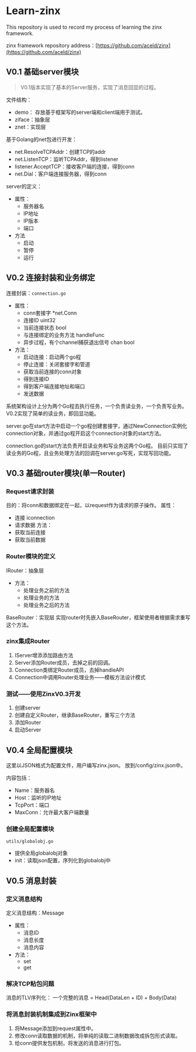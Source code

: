 # Learn-zinx

This repository is used to record my process of learning the zinx framework.

zinx framework repository address：[https://github.com/aceld/zinx](https://github.com/aceld/zinx)

## V0.1 基础server模块

> V0.1版本实现了基本的Server服务，实现了消息回显的过程。

文件结构：
- demo： 存放基于框架写的server端和client端用于测试。
- ziface：抽象层
- znet：实现层

基于Golang的net包进行开发：
- net.ResolveTCPAddr：创建TCP的addr
- net.ListenTCP：监听TCPAddr，得到listener
- listener.AcceptTCP：接收客户端的连接，得到conn
- net.Dial：客户端连接服务器，得到conn

server的定义：
- 属性：
  - 服务器名
  - IP地址
  - IP版本
  - 端口
- 方法
  - 启动
  - 暂停
  - 运行

## V0.2 连接封装和业务绑定

连接封装：`connection.go`
- 属性：
  - conn套接字 *net.Conn
  - 连接ID uint32
  - 当前连接状态 bool
  - 与连接绑定的业务方法 handleFunc
  - 异步过程，有个channel捕获退出信号 chan bool
- 方法：
  - 启动连接：启动两个go程
  - 停止连接：关闭套接字和管道
  - 获取当前连接的conn对象
  - 得到连接ID
  - 得到客户端连接地址和端口
  - 发送数据

系统架构设计上分为两个Go程去执行任务，一个负责读业务，一个负责写业务。
V0.2实现了简单的读业务，即回显功能。

server.go在start方法中启动一个go程创建套接字，通过NewConnection实例化connection对象，并通过go程开启这个connection对象的start方法。

connection.go的start方法负责开启读业务和写业务这两个Go程。
目前只实现了读业务的Go程，且业务处理方法的回调在server.go写死，实现写回功能。

## V0.3 基础router模块(单一Router)

### Request请求封装

目的：将conn和数据绑定在一起，以request作为请求的原子操作。
属性：
- 连接 iconnection
- 请求数据
方法：
- 获取当前连接
- 获取当前数据

### Router模块的定义

IRouter：抽象层
- 方法：
  - 处理业务之前的方法
  - 处理业务的方法
  - 处理业务之后的方法

BaseRouter：实现层
实现router时先嵌入BaseRouter，框架使用者根据需求重写这个方法。

### zinx集成Router

1. IServer增添添加路由方法
2. Server添加Router成员，去掉之前的回调。
3. Connection类绑定Router成员，去掉handleAPI
4. Connection中调用Router处理业务——模板方法设计模式

### 测试——使用ZinxV0.3开发

1. 创建server
2. 创建自定义Router，继承BaseRouter，重写三个方法
3. 添加Router
4. 启动Server

## V0.4 全局配置模块

这里以JSON格式为配置文件，用户编写zinx.json。
放到/config/zinx.json中。

内容包括：
- Name：服务器名
- Host：监听的IP地址
- TcpPort：端口
- MaxConn：允许最大客户端数量

### 创建全局配置模块

`utils/globalobj.go`
- 提供全局globalobj对象
- init：读取json配置，序列化到globalobj中

## V0.5 消息封装

### 定义消息结构

定义消息结构：Message
- 属性：
  - 消息ID
  - 消息长度
  - 消息内容
- 方法：
  - set
  - get

### 解决TCP粘包问题

消息的TLV序列化：
一个完整的消息 = Head(DataLen + ID) + Body(Data)

### 将消息封装机制集成到Zinx框架中

1. 将Message添加到request属性中。
2. 修改conn读取数据的机制，将单纯的读取二进制数据改成拆包形式读取。
3. 给conn提供发包机制，将发送的消息进行打包。



